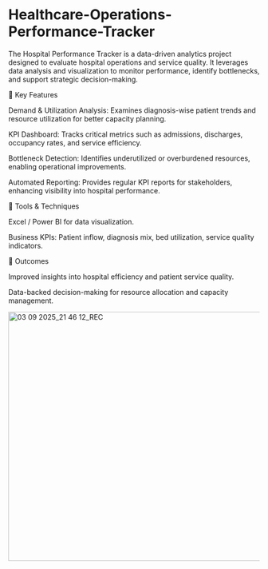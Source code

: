 # Healthcare-Operations-Performance-Tracker
The Hospital Performance Tracker is a data-driven analytics project designed to evaluate hospital operations and service quality. It leverages data analysis and visualization to monitor performance, identify bottlenecks, and support strategic decision-making.

🔹 Key Features

Demand & Utilization Analysis: Examines diagnosis-wise patient trends and resource utilization for better capacity planning.

KPI Dashboard: Tracks critical metrics such as admissions, discharges, occupancy rates, and service efficiency.

Bottleneck Detection: Identifies underutilized or overburdened resources, enabling operational improvements.

Automated Reporting: Provides regular KPI reports for stakeholders, enhancing visibility into hospital performance.

🔹 Tools & Techniques

Excel / Power BI for data visualization.

Business KPIs: Patient inflow, diagnosis mix, bed utilization, service quality indicators.

🔹 Outcomes

Improved insights into hospital efficiency and patient service quality.

Data-backed decision-making for resource allocation and capacity management.

<img width="806" height="499" alt="03 09 2025_21 46 12_REC" src="https://github.com/user-attachments/assets/7ddc420e-6100-43ec-ae72-dcb5088f0061" />



